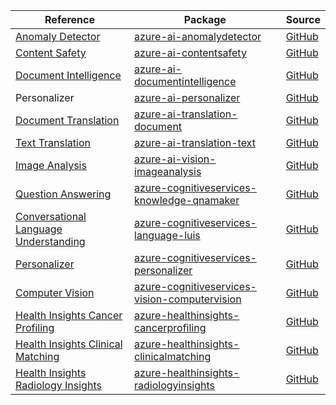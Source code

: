 | Reference | Package | Source |
|---|---|---|
|[Anomaly Detector](ai-anomalydetector-readme.md)|[azure-ai-anomalydetector](https://pypi.org/project/azure-ai-anomalydetector)|[GitHub](https://github.com/Azure/azure-sdk-for-python/blob/main/sdk/anomalydetector/azure-ai-anomalydetector)|
|[Content Safety](ai-contentsafety-readme.md)|[azure-ai-contentsafety](https://pypi.org/project/azure-ai-contentsafety)|[GitHub](https://github.com/Azure/azure-sdk-for-python/blob/main/sdk/contentsafety/azure-ai-contentsafety)|
|[Document Intelligence](ai-documentintelligence-readme.md)|[azure-ai-documentintelligence](https://pypi.org/project/azure-ai-documentintelligence)|[GitHub](https://github.com/Azure/azure-sdk-for-python/blob/main/sdk/documentintelligence/azure-ai-documentintelligence)|
|Personalizer|[azure-ai-personalizer](https://pypi.org/project/azure-ai-personalizer)|[GitHub](https://github.com/Azure/azure-sdk-for-python/blob/main/sdk/personalizer/azure-ai-personalizer)|
|[Document Translation](ai-translation-document-readme.md)|[azure-ai-translation-document](https://pypi.org/project/azure-ai-translation-document)|[GitHub](https://github.com/Azure/azure-sdk-for-python/blob/main/sdk/translation/azure-ai-translation-document)|
|[Text Translation](ai-translation-text-readme.md)|[azure-ai-translation-text](https://pypi.org/project/azure-ai-translation-text)|[GitHub](https://github.com/Azure/azure-sdk-for-python/blob/main/sdk/translation/azure-ai-translation-text)|
|[Image Analysis](ai-vision-imageanalysis-readme.md)|[azure-ai-vision-imageanalysis](https://pypi.org/project/azure-ai-vision-imageanalysis)|[GitHub](https://github.com/Azure/azure-sdk-for-python/blob/main/sdk/vision/azure-ai-vision-imageanalysis)|
|[Question Answering](cognitiveservices-knowledge-qnamaker-readme.md)|[azure-cognitiveservices-knowledge-qnamaker](https://pypi.org/project/azure-cognitiveservices-knowledge-qnamaker)|[GitHub](https://github.com/Azure/azure-sdk-for-python/blob/main/sdk/cognitiveservices/azure-cognitiveservices-knowledge-qnamaker)|
|[Conversational Language Understanding](cognitiveservices-language-luis-readme.md)|[azure-cognitiveservices-language-luis](https://pypi.org/project/azure-cognitiveservices-language-luis)|[GitHub](https://github.com/Azure/azure-sdk-for-python/blob/main/sdk/cognitiveservices/azure-cognitiveservices-language-luis)|
|[Personalizer](cognitiveservices-personalizer-readme.md)|[azure-cognitiveservices-personalizer](https://pypi.org/project/azure-cognitiveservices-personalizer)|[GitHub](https://github.com/Azure/azure-sdk-for-python/blob/main/sdk/cognitiveservices/azure-cognitiveservices-personalizer)|
|[Computer Vision](cognitiveservices-vision-computervision-readme.md)|[azure-cognitiveservices-vision-computervision](https://pypi.org/project/azure-cognitiveservices-vision-computervision)|[GitHub](https://github.com/Azure/azure-sdk-for-python/blob/main/sdk/cognitiveservices/azure-cognitiveservices-vision-computervision)|
|[Health Insights Cancer Profiling](healthinsights-cancerprofiling-readme.md)|[azure-healthinsights-cancerprofiling](https://pypi.org/project/azure-healthinsights-cancerprofiling)|[GitHub](https://github.com/Azure/azure-sdk-for-python/blob/main/sdk/healthinsights/azure-healthinsights-cancerprofiling)|
|[Health Insights Clinical Matching](healthinsights-clinicalmatching-readme.md)|[azure-healthinsights-clinicalmatching](https://pypi.org/project/azure-healthinsights-clinicalmatching)|[GitHub](https://github.com/Azure/azure-sdk-for-python/blob/main/sdk/healthinsights/azure-healthinsights-clinicalmatching)|
|[Health Insights Radiology Insights](healthinsights-radiologyinsights-readme.md)|[azure-healthinsights-radiologyinsights](https://pypi.org/project/azure-healthinsights-radiologyinsights)|[GitHub](https://github.com/Azure/azure-sdk-for-python/blob/main/sdk/healthinsights/azure-healthinsights-radiologyinsights)|
